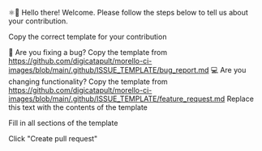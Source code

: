 ⚛👋 Hello there! Welcome. Please follow the steps below to tell us about your contribution.

Copy the correct template for your contribution

🐛 Are you fixing a bug? Copy the template from https://github.com/digicatapult/morello-ci-images/blob/main/.github/ISSUE_TEMPLATE/bug_report.md
💻 Are you changing functionality? Copy the template from https://github.com/digicatapult/morello-ci-images/blob/main/.github/ISSUE_TEMPLATE/feature_request.md
Replace this text with the contents of the template

Fill in all sections of the template

Click "Create pull request"
